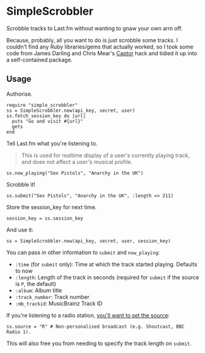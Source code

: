 SimpleScrobbler
===============

Scrobble tracks to Last.fm without wanting to gnaw your own arm off.

Because, probably, all you want to do is just scrobble some tracks. I couldn't
find any Ruby libraries/gems that actually worked, so I took some code from
James Darling and Chris Mear's [Captor](http://github.com/james/captor) hack
and tidied it up into a self-contained package.

Usage
-----

Authorise.

    require "simple_scrobbler"
    ss = SimpleScrobbler.new(api_key, secret, user)
    ss.fetch_session_key do |url|
      puts "Go and visit #{url}"
      gets
    end

Tell Last.fm what you're listening to.

> This is used for realtime display of a user's currently playing track,
> and does not affect a user's musical profile.

    ss.now_playing("Sex Pistols", "Anarchy in the UK")

Scrobble it!

    ss.submit("Sex Pistols", "Anarchy in the UK", :length => 211)

Store the session_key for next time.

    session_key = ss.session_key

And use it:

    ss = SimpleScrobbler.new(api_key, secret, user, session_key)

You can pass in other information to `submit` and `now_playing`:

* `:time` (for `submit` only): Time at which the track started playing. Defaults to now
* `:length`: Length of the track in seconds (required for `submit` if the source is `P`, the default)
* `:album`: Album title
* `:track_number`: Track number
* `:mb_trackid`: MusicBrainz Track ID

If you're listening to a radio station, [you'll want to set the source](http://www.last.fm/api/submissions):

    ss.source = "R" # Non-personalised broadcast (e.g. Shoutcast, BBC Radio 1).

This will also free you from needing to specify the track length on `submit`.
